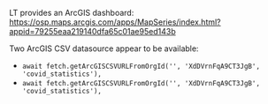 LT provides an ArcGIS dashboard: https://osp.maps.arcgis.com/apps/MapSeries/index.html?appid=79255eaa219140dfa65c01ae95ed143b

Two ArcGIS CSV datasource appear to be available:

- `await fetch.getArcGISCSVURLFromOrgId('', 'XdDVrnFqA9CT3JgB', 'covid_statistics'),`
- `await fetch.getArcGISCSVURLFromOrgId('', 'XdDVrnFqA9CT3JgB', 'covid_statistics'),`
